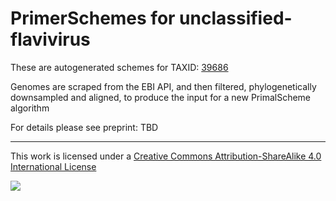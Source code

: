 # PrimerSchemes for unclassified-flavivirus

These are autogenerated schemes for TAXID: [39686](https://www.ncbi.nlm.nih.gov/Taxonomy/Browser/wwwtax.cgi?mode=Info&id=39686&lvl=3&lin=f&keep=1&srchmode=1&unlock)

Genomes are scraped from the EBI API, and then filtered, phylogenetically downsampled and aligned, to produce the input for a new PrimalScheme algorithm

For details please see preprint: TBD

------------------------------------------------------------------------

This work is licensed under a [Creative Commons Attribution-ShareAlike 4.0 International License](http://creativecommons.org/licenses/by-sa/4.0/) 

![](https://i.creativecommons.org/l/by-sa/4.0/88x31.png)